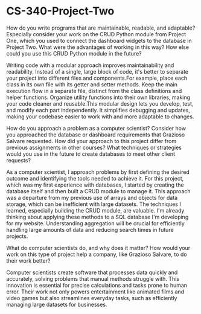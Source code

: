# CS-340-Project-Two
How do you write programs that are maintainable, readable, and adaptable? Especially consider your work on the CRUD Python module from Project One, which you used to connect the dashboard widgets to the database in Project Two. What were the advantages of working in this way? How else could you use this CRUD Python module in the future?

Writing code with a modular approach improves maintainability and readability. Instead of a single, large block of code, it's better to separate your project into different files and components.For example, place each class in its own file with its getter and setter methods. Keep the main execution flow in a separate file, distinct from the class definitions and helper functions. Organize utility functions into their own libraries, making your code cleaner and reusable.This modular design lets you develop, test, and modify each part independently. It simplifies debugging and updates, making your codebase easier to work with and more adaptable to changes.

How do you approach a problem as a computer scientist? Consider how you approached the database or dashboard requirements that Grazioso Salvare requested. How did your approach to this project differ from previous assignments in other courses? What techniques or strategies would you use in the future to create databases to meet other client requests? 

As a computer scientist, I approach problems by first defining the desired outcome and identifying the tools needed to achieve it. For this project, which was my first experience with databases, I started by creating the database itself and then built a CRUD module to manage it. This approach was a departure from my previous use of arrays and objects for data storage, which can be inefficient with large datasets. The techniques I learned, especially building the CRUD module, are valuable. I'm already thinking about applying these methods to a SQL database I'm developing for my website. Understanding aggregation will be crucial for efficiently handling large amounts of data and reducing search times in future projects.

What do computer scientists do, and why does it matter? How would your work on this type of project help a company, like Grazioso Salvare, to do their work better?

Computer scientists create software that processes data quickly and accurately, solving problems that manual methods struggle with. This innovation is essential for precise calculations and tasks prone to human error. Their work not only powers entertainment like animated films and video games but also streamlines everyday tasks, such as efficiently managing large datasets for businesses.

